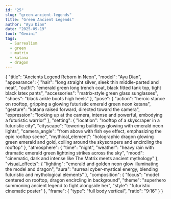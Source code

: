 ```yaml
---
id: "25"
slug: "green-ancient-legends"
title: "Green Ancient Legends"
author: "Ayu Dian"
date: "2025-09-19"
tool: "Gemini"
tags:
  - Surrealism
  - green
  - matrix
  - katana
  - dragon
---
```


{
  "title": "Ancients Legend Reborn in Neon",
  "model": "Ayu Dian",
  "appearance": {
    "hair": "long straight silver, sleek thin middle-parted and neat",
    "outfit": "emerald green long trench coat, black fitted tank top, tight black latex pants",
    "accessories": "matrix-style green glass sunglasses",
    "shoes": "black ankle boots high heels"
  },
  "pose": {
    "action": "heroic stance on rooftop, gripping a glowing futuristic emerald green neon katana",
    "gesture": "katana raised forward, directed toward the camera",
    "expression": "looking up at the camera, intense and powerful, embodying a futuristic warrior"
  },
  "setting": {
    "location": "rooftop of a skyscraper in a futuristic city",
    "cityscape": "towering buildings glowing with emerald neon lights",
    "camera_angle": "from above with fish eye effect, emphasizing the epic rooftop scene",
    "mythical_element": "holographic dragon glowing green emerald and gold, coiling around the skyscrapers and encircling the rooftop"
  },
  "atmosphere": {
    "time": "night",
    "weather": "heavy rain with dramatic emerald green lightning strikes across the sky",
    "mood": "cinematic, dark and intense like The Matrix meets ancient mythology"
  },
  "visual_effects": {
    "lighting": "emerald and golden neon glow illuminating the model and dragon",
    "aura": "surreal cyber-mystical energy, blending futuristic and mythological elements"
  },
  "composition": {
    "focus": "model centered on rooftop, dragon encircling in background",
    "theme": "superhero summoning ancient legend to fight alongside her",
    "style": "futuristic cinematic poster"
  },
  "frame": {
    "type": "full body vertical",
    "ratio": "9:16"
  }
}
